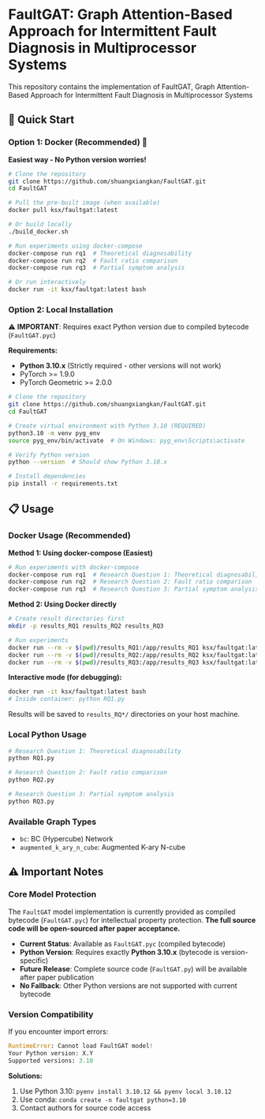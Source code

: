# FaultGAT: Graph Attention-Based Approach for Intermittent Fault Diagnosis in Multiprocessor Systems

This repository contains the implementation of FaultGAT, Graph Attention-Based Approach for Intermittent Fault Diagnosis in Multiprocessor Systems

## 🚀 Quick Start

### Option 1: Docker (Recommended) 🐳

**Easiest way - No Python version worries!**

```bash
# Clone the repository
git clone https://github.com/shuangxiangkan/FaultGAT.git
cd FaultGAT

# Pull the pre-built image (when available)
docker pull ksx/faultgat:latest

# Or build locally
./build_docker.sh

# Run experiments using docker-compose
docker-compose run rq1  # Theoretical diagnosability
docker-compose run rq2  # Fault ratio comparison  
docker-compose run rq3  # Partial symptom analysis

# Or run interactively
docker run -it ksx/faultgat:latest bash
```

### Option 2: Local Installation

⚠️ **IMPORTANT**: Requires exact Python version due to compiled bytecode (`FaultGAT.pyc`)

**Requirements:**
- **Python 3.10.x** (Strictly required - other versions will not work)
- PyTorch >= 1.9.0
- PyTorch Geometric >= 2.0.0

```bash
# Clone the repository
git clone https://github.com/shuangxiangkan/FaultGAT.git
cd FaultGAT

# Create virtual environment with Python 3.10 (REQUIRED)
python3.10 -m venv pyg_env
source pyg_env/bin/activate  # On Windows: pyg_env\Scripts\activate

# Verify Python version
python --version  # Should show Python 3.10.x

# Install dependencies
pip install -r requirements.txt
```

## 📋 Usage

### Docker Usage (Recommended)

**Method 1: Using docker-compose (Easiest)**
```bash
# Run experiments with docker-compose
docker-compose run rq1  # Research Question 1: Theoretical diagnosability
docker-compose run rq2  # Research Question 2: Fault ratio comparison
docker-compose run rq3  # Research Question 3: Partial symptom analysis
```

**Method 2: Using Docker directly**
```bash
# Create result directories first
mkdir -p results_RQ1 results_RQ2 results_RQ3

# Run experiments
docker run --rm -v $(pwd)/results_RQ1:/app/results_RQ1 ksx/faultgat:latest python RQ1.py
docker run --rm -v $(pwd)/results_RQ2:/app/results_RQ2 ksx/faultgat:latest python RQ2.py
docker run --rm -v $(pwd)/results_RQ3:/app/results_RQ3 ksx/faultgat:latest python RQ3.py
```

**Interactive mode (for debugging):**
```bash
docker run -it ksx/faultgat:latest bash
# Inside container: python RQ1.py
```

Results will be saved to `results_RQ*/` directories on your host machine.

### Local Python Usage

```bash
# Research Question 1: Theoretical diagnosability
python RQ1.py

# Research Question 2: Fault ratio comparison 
python RQ2.py

# Research Question 3: Partial symptom analysis
python RQ3.py
```

### Available Graph Types

- `bc`: BC (Hypercube) Network
- `augmented_k_ary_n_cube`: Augmented K-ary N-cube

## ⚠️ Important Notes

### Core Model Protection

The `FaultGAT` model implementation is currently provided as compiled bytecode (`FaultGAT.pyc`) for intellectual property protection. **The full source code will be open-sourced after paper acceptance.**

- **Current Status**: Available as `FaultGAT.pyc` (compiled bytecode)
- **Python Version**: Requires exactly **Python 3.10.x** (bytecode is version-specific)
- **Future Release**: Complete source code (`FaultGAT.py`) will be available after paper publication
- **No Fallback**: Other Python versions are not supported with current bytecode

### Version Compatibility

If you encounter import errors:

```python
RuntimeError: Cannot load FaultGAT model!
Your Python version: X.Y
Supported versions: 3.10
```

**Solutions:**
1. Use Python 3.10: `pyenv install 3.10.12 && pyenv local 3.10.12`
2. Use conda: `conda create -n faultgat python=3.10`
3. Contact authors for source code access


